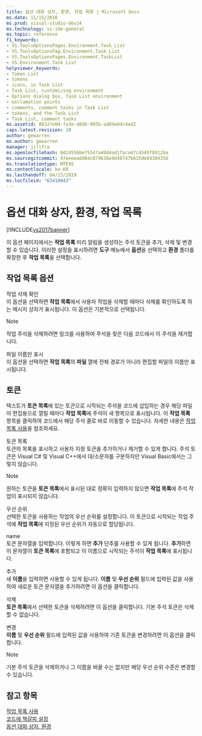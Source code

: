 ```yaml
---
title: 옵션 대화 상자, 환경, 작업 목록 | Microsoft Docs
ms.date: 11/15/2016
ms.prod: visual-studio-dev14
ms.technology: vs-ide-general
ms.topic: reference
f1_keywords:
- VS.ToolsOptionsPages.Environment.Task_List
- VS.ToolsOptionsPag.Environment.Task_List
- VS.ToolsOptionsPages.Environment.TaskList
- VS.Environment.Task List
helpviewer_keywords:
- Token List
- tokens
- icons, in Task List
- Task List, customizing environment
- Options dialog box, Task List environment
- exclamation points
- comments, comment tasks in Task List
- tokens, and the Task List
- Task List, comment tasks
ms.assetid: 88327e04-fa3e-48db-995b-ad89e0dc4ed2
caps.latest.revision: 20
author: gewarren
ms.author: gewarren
manager: jillfra
ms.openlocfilehash: 0d24556be75547a4944ad1faca47c4545f8812ba
ms.sourcegitcommit: 47eeeeadd84c879636e9d48747b615de69384356
ms.translationtype: MTE95
ms.contentlocale: ko-KR
ms.lasthandoff: 04/23/2019
ms.locfileid: "63410043"
---
```

# <a name="task-list-environment-options-dialog-box"></a>옵션 대화 상자, 환경, 작업 목록
[!INCLUDE[vs2017banner](../../includes/vs2017banner.md)]

이 옵션 페이지에서는 **작업 목록** 미리 알림을 생성하는 주석 토큰을 추가, 삭제 및 변경할 수 있습니다. 이러한 설정을 표시하려면 **도구** 메뉴에서 **옵션**을 선택하고 **환경** 폴더를 확장한 후 **작업 목록**을 선택합니다.  
  
## <a name="task-list-options"></a>작업 목록 옵션  
 작업 삭제 확인  
 이 옵션을 선택하면 **작업 목록**에서 사용자 작업을 삭제할 때마다 삭제를 확인하도록 하는 메시지 상자가 표시됩니다. 이 옵션은 기본적으로 선택됩니다.  
  
> [!NOTE]
> 작업 주석을 삭제하려면 링크를 사용하여 주석을 찾은 다음 코드에서 이 주석을 제거합니다.  
  
 파일 이름만 표시  
 이 옵션을 선택하면 **작업 목록**의 **파일** 열에 전체 경로가 아니라 편집할 파일의 이름만 표시됩니다.  
  
## <a name="tokens"></a>토큰  
 텍스트가 **토큰 목록**에 있는 토큰으로 시작되는 주석을 코드에 삽입하는 경우 해당 파일이 편집용으로 열릴 때마다 **작업 목록**에 주석이 새 항목으로 표시됩니다. 이 **작업 목록** 항목을 클릭하여 코드에서 해당 주석 줄로 바로 이동할 수 있습니다. 자세한 내용은 [작업 목록 사용](../../ide/using-the-task-list.md)을 참조하세요.  
  
 토큰 목록  
 토큰의 목록을 표시하고 사용자 지정 토큰을 추가하거나 제거할 수 있게 합니다. 주석 토큰은 Visual C# 및 Visual C++에서 대/소문자를 구분하지만 Visual Basic에서는 그렇지 않습니다.  
  
> [!NOTE]
> 원하는 토큰을 **토큰 목록**에서 표시된 대로 정확히 입력하지 않으면 **작업 목록**에 주석 작업이 표시되지 않습니다.  
  
 우선 순위  
 선택한 토큰을 사용하는 작업의 우선 순위를 설정합니다. 이 토큰으로 시작되는 작업 주석에 **작업 목록**에 지정된 우선 순위가 자동으로 할당됩니다.  
  
 name  
 토큰 문자열을 입력합니다. 이렇게 하면 **추가** 단추를 사용할 수 있게 됩니다. **추가**하면 이 문자열이 **토큰 목록**에 포함되고 이 이름으로 시작되는 주석이 **작업 목록**에 표시됩니다.  
  
 추가  
 새 **이름**을 입력하면 사용할 수 있게 됩니다. **이름** 및 **우선 순위** 필드에 입력된 값을 사용하여 새로운 토큰 문자열을 추가하려면 이 옵션을 클릭합니다.  
  
 삭제  
 **토큰 목록**에서 선택한 토큰을 삭제하려면 이 옵션을 클릭합니다. 기본 주석 토큰은 삭제할 수 없습니다.  
  
 변경  
 **이름** 및 **우선 순위** 필드에 입력된 값을 사용하여 기존 토큰을 변경하려면 이 옵션을 클릭합니다.  
  
> [!NOTE]
> 기본 주석 토큰을 삭제하거나 그 이름을 바꿀 수는 없지만 해당 우선 순위 수준은 변경할 수 있습니다.  
  
## <a name="see-also"></a>참고 항목  
 [작업 목록 사용](../../ide/using-the-task-list.md)   
 [코드에 책갈피 설정](../../ide/setting-bookmarks-in-code.md)   
 [옵션 대화 상자, 환경](../../ide/reference/environment-options-dialog-box.md)
